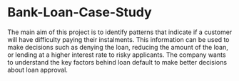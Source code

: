 # Bank-Loan-Case-Study
The main aim of this project is to identify patterns that indicate if a customer will have
difficulty paying their instalments. This information can be used to make decisions such as
denying the loan, reducing the amount of the loan, or lending at a higher interest rate to
risky applicants. The company wants to understand the key factors behind loan default to
make better decisions about loan approval.
